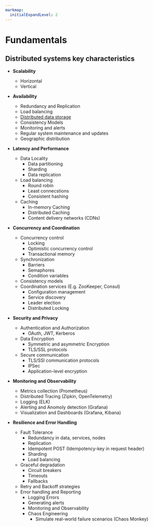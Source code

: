 ```yaml
---
markmap:
  initialExpandLevel: 2
---
```


# Fundamentals

## Distributed systems key characteristics

- **Scalability**

  - Horizontal
  - Vertical

- **Availability**

  - Redundancy and Replication
  - Load balancing
  - [Distributed data storage](./distributed-data-storage.md)
  - Consistency Models
  - Monitoring and alerts
  - Regular system
    maintenance and updates
  - Geographic distribution

- **Latency and
  Performance**

  - Data Locality
    - Data partitioning
    - Sharding
    - Data replication
  - Load balancing
    - Round robin
    - Least connecstions
    - Consistent hashing
  - Caching
    - In-memory Caching
    - Distributed Caching
    - Content delivery
      networks (CDNs)

- **Concurrency and
  Coordination**

  - Concurrency control
    - Locking
    - Optimistic concurrency
      control
    - Transactional memory
  - Synchronization
    - Barriers
    - Semaphores
    - Condition variables
  - Consistency models
  - Coordination services
    (E.g. ZooKeeper, Consul)
    - Configuration management
    - Service discovery
    - Leader election
    - Distributed Locking

- **Security and
  Privacy**

  - Authentication and
    Authorization
    - OAuth, JWT, Kerberos
  - Data Encryption
    - Symmetric and
      asymmetric Encryption
    - TLS/SSL protocols
  - Secure communication
    - TLS/SSl communication
      protocols
    - IPSec
    - Application-level
      encryption

- **Monitoring and
  Observability**

  - Metrics collection
    (Prometheus)
  - Distributed Tracing
    (Zipkin, OpenTelemetry)
  - Logging
    (ELK)
  - Alerting and
    Anomoly detection
    (Grafana)
  - Visualization and
    Dashboards
    (Grafana, Kibana)

- **Resilience and
  Error Handling**

  - Fault Tolerance
    - Redundancy in data,
      services, nodes
    - Replication
    - Idempotent POST
      (Idempotency-key in request header)
    - Sharding
    - Load balancing
  - Graceful degradation
    - Circuit breakers
    - Timeouts
    - Fallbacks
  - Retry and Backoff
    strategies
  - Error handling
    and Reporting
    - Logging Errors
    - Generating alerts
    - Monitoring and
      Observability
    - Chaos Engineering
      - Simulate real-world
        failure scenarios
        (Chaos Monkey)
